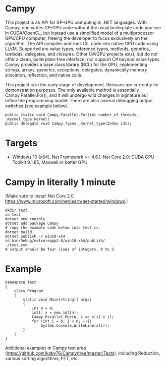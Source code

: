 # Campy

This project is an API for GP-GPU computing in .NET languages. With Campy, one writes GP-GPU code
without the usual boilerplate code you see in CUDA/OpenCL, but instead use a simplified model of a multiprocessor GPU/CPU computer,
freeing the developer to focus exclusively on the algorithm. 
The API compiles and runs CIL code into native GPU code using LLVM. Supported are value types,
reference types, methods, generics, lambdas, delegates, and closures. Other C#/GPU projects exist,
but do not offer a clean, boilerplate-free interface, nor support C# beyond value types. Campy provides
a base class library (BCL) for the GPU, implementing strings, arrays, generics, exceptions, delegates,
dynamically memory allocation, reflection, and native calls.

This project is in the early stage of development. Releases are currently for demonstration purposes.
The only available method is essentially Campy.Parallel.For(), and it will undergo wild changes in signature
as I refine the programming model. There are also several debugging output
switches (see example below).

~~~~
public static void Campy.Parallel.For(int number_of_threads, _Kernel_type kernel)
public delegate void Campy.Types._Kernel_type(Index idx);
~~~~

# Targets

* Windows 10 (x64), Net Framework >= 4.6.1, Net Core 2.0; CUDA GPU Toolkit 9.1.85, Maxwell or better GPU.

# Campy in literally 1 minute #
(Make sure to install Net Core 2.0, https://www.microsoft.com/net/learn/get-started/windows.)
~~~~
mkdir test
cd test
dotnet new console
dotnet add package Campy
# copy the example code below into test.cs.
dotnet build
dotnet publish -r win10-x64
cd bin/Debug/netcoreapp2.0/win10-x64/publish/
./test.exe
# output should be four lines of integers, 0 to 3.
~~~~

# Example #

~~~~
namespace test
{
    class Program
    {
        static void Main(string[] args)
        {
            int n = 4;
            int[] x = new int[n];
            Campy.Parallel.For(n, i => x[i] = i);
            for (int i = 0; i < n; ++i)
                System.Console.WriteLine(x[i]);
        }
    }
}
~~~~

Additional examples in Campy test area (https://github.com/kaby76/Campy/tree/master/Tests), including Reduction, various sorting algorithms, FFT, etc.
 
